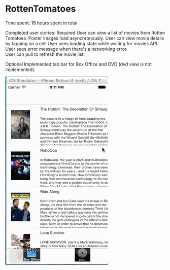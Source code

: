 RottenTomatoes
==============

Time spent: 18 hours spent in total

Completed user stories:
Required
User can view a list of movies from Rotten Tomatoes.  Poster images load asynchronously.
User can view movie details by tapping on a cell
User sees loading state while waiting for movies API.
User sees error message when there's a networking error.  
User can pull to refresh the movie list.

Optional
Implemented tab bar for Box Office and DVD (dvd view is not implemented).


![Alt text](https://raw.githubusercontent.com/hchhatbar/RottenTomatoes/master/rotten_tomatoes.gif "Rotten Tomatoes")




